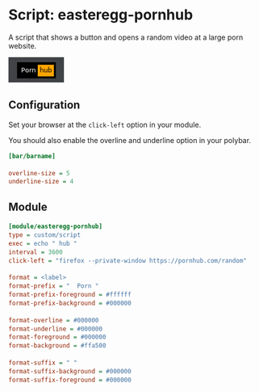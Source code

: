 # Script: easteregg-pornhub

A script that shows a button and opens a random video at a large porn website.

![easteregg-pornhub](screenshots/1.png)


## Configuration

Set your browser at the `click-left` option in your module.

You should also enable the overline and underline option in your polybar.

```ini
[bar/barname]

overline-size = 5
underline-size = 4
```


## Module

```ini
[module/easteregg-pornhub]
type = custom/script
exec = echo " hub "
interval = 3600
click-left = "firefox --private-window https://pornhub.com/random"

format = <label>
format-prefix = "  Porn "
format-prefix-foreground = #ffffff
format-prefix-background = #000000

format-overline = #000000
format-underline = #000000
format-foreground = #000000
format-background = #ffa500

format-suffix = " "
format-suffix-background = #000000
format-suffix-foreground = #000000
```
